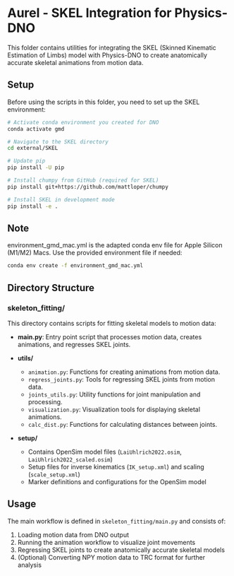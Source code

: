 # Aurel - SKEL Integration for Physics-DNO

This folder contains utilities for integrating the SKEL (Skinned Kinematic Estimation of Limbs) model with Physics-DNO to create anatomically accurate skeletal animations from motion data.

## Setup

Before using the scripts in this folder, you need to set up the SKEL environment:

```bash
# Activate conda environment you created for DNO
conda activate gmd

# Navigate to the SKEL directory
cd external/SKEL

# Update pip
pip install -U pip   

# Install chumpy from GitHub (required for SKEL)
pip install git+https://github.com/mattloper/chumpy 

# Install SKEL in development mode
pip install -e .
```

## Note

environment_gmd_mac.yml is the adapted conda env file for Apple Silicon (M1/M2) Macs. Use the provided environment file if needed:

```bash
conda env create -f environment_gmd_mac.yml
```

## Directory Structure

### skeleton_fitting/

This directory contains scripts for fitting skeletal models to motion data:

- **main.py**: Entry point script that processes motion data, creates animations, and regresses SKEL joints.

- **utils/**
  - `animation.py`: Functions for creating animations from motion data.
  - `regress_joints.py`: Tools for regressing SKEL joints from motion data.
  - `joints_utils.py`: Utility functions for joint manipulation and processing.
  - `visualization.py`: Visualization tools for displaying skeletal animations.
  - `calc_dist.py`: Functions for calculating distances between joints.

- **setup/**
  - Contains OpenSim model files (`LaiUhlrich2022.osim`, `LaiUhlrich2022_scaled.osim`)
  - Setup files for inverse kinematics (`IK_setup.xml`) and scaling (`scale_setup.xml`)
  - Marker definitions and configurations for the OpenSim model

## Usage

The main workflow is defined in `skeleton_fitting/main.py` and consists of:

1. Loading motion data from DNO output
2. Running the animation workflow to visualize joint movements
3. Regressing SKEL joints to create anatomically accurate skeletal models
4. (Optional) Converting NPY motion data to TRC format for further analysis